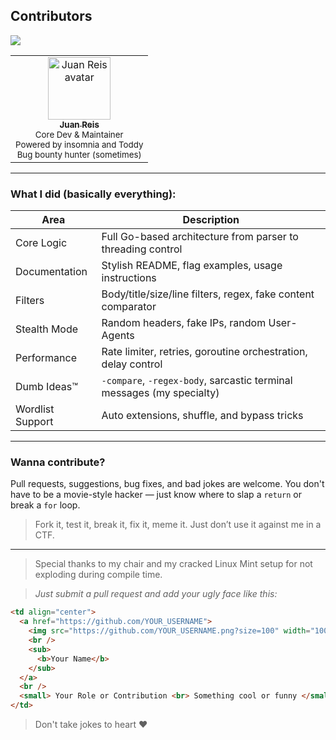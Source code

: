 ## Contributors

[![](https://img.shields.io/github/contributors/JuaanReis/vorin?style=flat-square)](https://github.com/JuaanReis/vorin/graphs/contributors)

<table>
  <tr>
    <td align="center">
      <a href="https://github.com/JuaanReis">
        <img src="https://github.com/JuaanReis.png?size=100" width="100px;" alt="Juan Reis avatar"/>
        <br />
        <sub><b>Juan Reis</b></sub>
      </a>
      <br />
      <small>
        Core Dev & Maintainer <br>
        Powered by insomnia and Toddy <br>
        Bug bounty hunter (sometimes)
      </small>
    </td>
  </tr>
</table>

---

### What I did (basically everything):

| Area              | Description                                                               |
|-------------------|---------------------------------------------------------------------------|
| Core Logic        | Full Go-based architecture from parser to threading control               |
| Documentation     | Stylish README, flag examples, usage instructions                         |
| Filters           | Body/title/size/line filters, regex, fake content comparator              |
| Stealth Mode      | Random headers, fake IPs, random User-Agents                              |
| Performance       | Rate limiter, retries, goroutine orchestration, delay control             |
| Dumb Ideas™       | `-compare`, `-regex-body`, sarcastic terminal messages (my specialty)     |
| Wordlist Support  | Auto extensions, shuffle, and bypass tricks                               |

---

### Wanna contribute?

Pull requests, suggestions, bug fixes, and bad jokes are welcome.
You don't have to be a movie-style hacker — just know where to slap a `return` or break a `for` loop.

> Fork it, test it, break it, fix it, meme it.
> Just don’t use it against me in a CTF.

---

> Special thanks to my chair and my cracked Linux Mint setup for not exploding during compile time.

> *Just submit a pull request and add your ugly face like this:*

```html
<td align="center">
  <a href="https://github.com/YOUR_USERNAME">
    <img src="https://github.com/YOUR_USERNAME.png?size=100" width="100px;" alt="Your Avatar"/>
    <br />
    <sub>
      <b>Your Name</b>
    </sub>
  </a>
  <br />
  <small> Your Role or Contribution <br> Something cool or funny </small>
</td>
```
> Don't take jokes to heart ❤️